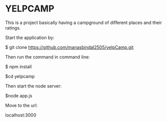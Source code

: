 # YELPCAMP

 This is a project basically having a campground of different places and their ratings.

Start the application by:

$ git clone https://github.com/manasbindal2505/yelpCamp.git

Then run the command in command line:

$ npm install

$cd yelpcamp

Then start the node server:

$node app.js

Move to the url:

localhost:3000
